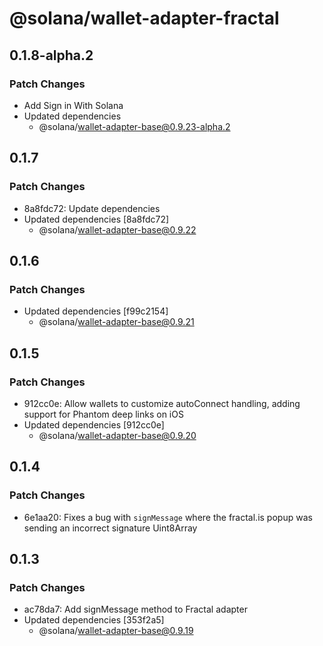 # @solana/wallet-adapter-fractal

## 0.1.8-alpha.2

### Patch Changes

-   Add Sign in With Solana
-   Updated dependencies
    -   @solana/wallet-adapter-base@0.9.23-alpha.2

## 0.1.7

### Patch Changes

-   8a8fdc72: Update dependencies
-   Updated dependencies [8a8fdc72]
    -   @solana/wallet-adapter-base@0.9.22

## 0.1.6

### Patch Changes

-   Updated dependencies [f99c2154]
    -   @solana/wallet-adapter-base@0.9.21

## 0.1.5

### Patch Changes

-   912cc0e: Allow wallets to customize autoConnect handling, adding support for Phantom deep links on iOS
-   Updated dependencies [912cc0e]
    -   @solana/wallet-adapter-base@0.9.20

## 0.1.4

### Patch Changes

-   6e1aa20: Fixes a bug with `signMessage` where the fractal.is popup was sending an incorrect signature Uint8Array

## 0.1.3

### Patch Changes

-   ac78da7: Add signMessage method to Fractal adapter
-   Updated dependencies [353f2a5]
    -   @solana/wallet-adapter-base@0.9.19
